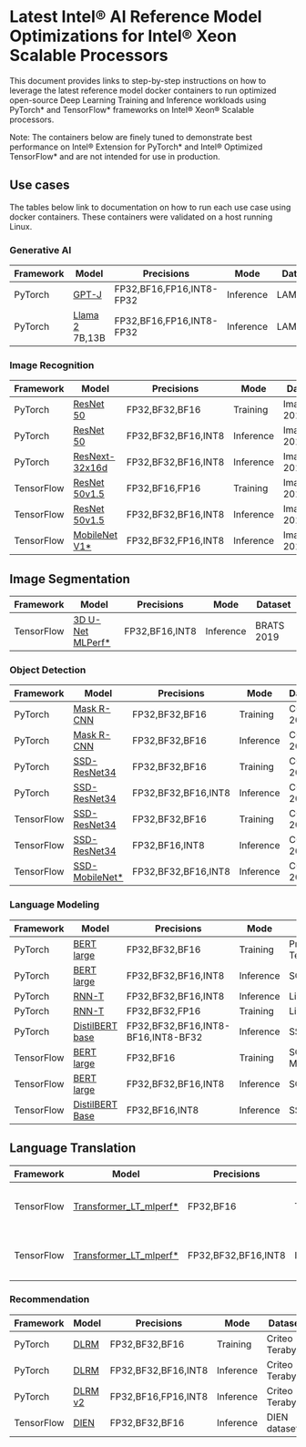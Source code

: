 # Latest Intel® AI Reference Model Optimizations for Intel® Xeon Scalable Processors

This document provides links to step-by-step instructions on how to leverage the latest reference model docker containers to run optimized open-source Deep Learning Training and Inference workloads using PyTorch* and TensorFlow* frameworks on Intel® Xeon® Scalable processors.

Note: The containers below are finely tuned to demonstrate best performance on Intel® Extension for PyTorch* and Intel® Optimized TensorFlow*  and are not intended for use in production. 

## Use cases

The tables below link to documentation on how to run each use case using docker containers. These containers were validated on a host running Linux. 

### Generative AI
| Framework | Model                                                  | Precisions | Mode |  Dataset |
| --------| ------------------------------------------------------ | ---------- | ------| --------------------- |
| PyTorch | [GPT-J](../../quickstart/language_modeling/pytorch/gptj/inference/cpu/CONTAINER.md) | FP32,BF16,FP16,INT8-FP32 | Inference | LAMBADA |
| PyTorch | [Llama 2](../../quickstart/language_modeling/pytorch/gptj/inference/cpu/CONTAINER.md) 7B,13B | FP32,BF16,FP16,INT8-FP32 | Inference | LAMBADA |
### Image Recognition

| Framework | Model                                                  | Precisions | Mode |  Dataset |
| --------| ------------------------------------------------------ | ---------- | ------| --------------------- |
| PyTorch | [ResNet 50](../../quickstart/image_recognition/pytorch/resnet50/training/cpu/DEVCATALOG.md) | FP32,BF32,BF16 | Training | ImageNet 2012 |
| PyTorch | [ResNet 50](../../quickstart/image_recognition/pytorch/resnet50/inference/cpu/DEVCATALOG.md) | FP32,BF32,BF16,INT8 | Inference | ImageNet 2012 |
| PyTorch | [ResNext-32x16d](../../quickstart/image_recognition/pytorch/resnext-32x16d/inference/cpu/DEVCATALOG.md) | FP32,BF32,BF16,INT8 |Inference | ImageNet 2012 |
| TensorFlow | [ResNet 50v1.5](../../quickstart/image_recognition/tensorflow/resnet50v1_5/training/cpu/README_DEV_CAT.md) | FP32,BF16,FP16 | Training | ImageNet 2012 |
| TensorFlow | [ResNet 50v1.5](../../quickstart/image_recognition/tensorflow/resnet50v1_5/inference/cpu/README_DEV_CAT.md) | FP32,BF32,BF16,INT8 | Inference | ImageNet 2012 |
| TensorFlow | [MobileNet V1*](../../quickstart/image_recognition/tensorflow/mobilenet_v1/inference/cpu/README_DEV_CAT.md) | FP32,BF32,FP16,INT8 | Inference | ImageNet 2012 |

## Image Segmentation

| Framework | Model                                                  | Precisions | Mode |  Dataset |
| --------| ------------------------------------------------------ | ---------- | ------| --------------------- |
| TensorFlow | [3D U-Net MLPerf*](../../quickstart/image_segmentation/tensorflow/3d_unet_mlperf/inference/cpu/README_DEV_CAT.md) | FP32,BF16,INT8 | Inference | BRATS 2019 |

### Object Detection

| Framework | Model                                                  | Precisions | Mode |  Dataset |
| --------| ------------------------------------------------------ | ---------- | ------| --------------------- |
| PyTorch |[Mask R-CNN](../../quickstart/object_detection/pytorch/maskrcnn/training/cpu/DEVCATALOG.md) | FP32,BF32,BF16 | Training | COCO 2017 |
| PyTorch |[Mask R-CNN](../../quickstart/object_detection/pytorch/maskrcnn/inference/cpu/DEVCATALOG.md) | FP32,BF32,BF16 | Inference | COCO 2017 |
| PyTorch |[SSD-ResNet34](../../quickstart/object_detection/pytorch/ssd-resnet34/training/cpu/DEVCATALOG.md) | FP32,BF32,BF16 | Training | COCO 2017 |
| PyTorch |[SSD-ResNet34](../../quickstart/object_detection/pytorch/ssd-resnet34/inference/cpu/DEVCATALOG.md) | FP32,BF32,BF16,INT8 | Inference | COCO 2017 |
| TensorFlow | [SSD-ResNet34](../../quickstart/object_detection/tensorflow/ssd-resnet34/training/cpu/README_DEV_CAT.md) | FP32,BF32,BF16 |Training | COCO 2017 |
| TensorFlow | [SSD-ResNet34](../../quickstart/object_detection/tensorflow/ssd-resnet34/inference/cpu/README_DEV_CAT.md) | FP32,BF16,INT8 |Inference | COCO 2017  |
| TensorFlow | [SSD-MobileNet*](../../quickstart/object_detection/tensorflow/ssd-mobilenet/inference/cpu/README_DEV_CAT.md) | FP32,BF32,BF16,INT8 | Inference | COCO 2017 |

### Language Modeling 

| Framework | Model                                                  | Precisions | Mode |  Dataset |
| --------| ------------------------------------------------------ | ---------- | ------| --------------------- |
| PyTorch | [BERT large](../../quickstart/language_modeling/pytorch/bert_large/training/cpu/DEVCATALOG.md) | FP32,BF32,BF16 | Training | Preprocessed Text dataset |
| PyTorch |[BERT large](../../quickstart/language_modeling/pytorch/bert_large/inference/cpu/DEVCATALOG.md) | FP32,BF32,BF16,INT8 | Inference | SQuAD1.0 |
| PyTorch | [RNN-T](../../quickstart/language_modeling/pytorch/rnnt/inference/cpu/DEVCATALOG.md) | FP32,BF32,BF16,INT8 | Inference | LibriSpeech |
| PyTorch |[RNN-T](../../quickstart/language_modeling/pytorch/rnnt/training/cpu/DEVCATALOG.md) | FP32,BF32,FP16 | Training | LibriSpeech |
| PyTorch |[DistilBERT base](../../quickstart/language_modeling/pytorch/distilbert_base/inference/cpu/DEVCATALOG.md) | FP32,BF32,BF16,INT8-BF16,INT8-BF32 | Inference | SST-2 |
| TensorFlow | [BERT large](../../quickstart/language_modeling/tensorflow/bert_large/training/cpu/README_DEV_CAT.md) | FP32,BF16 | Training |  SQuAD and MRPC |
| TensorFlow | [BERT large](../../quickstart/language_modeling/tensorflow/bert_large/inference/cpu/README_DEV_CAT.md) | FP32,BF32,BF16,INT8 |Inference | SQuAD |
| TensorFlow | [DistilBERT Base](../../quickstart/language_modeling/tensorflow/distilbert_base/inference/cpu/README_DEV_CAT.md) | FP32,BF16,INT8 | Inference | SST-2 | 

## Language Translation
| Framework | Model                                                  | Precisions | Mode |  Dataset |
| --------| ------------------------------------------------------ | ---------- | ------| --------------------- |
| TensorFlow | [Transformer_LT_mlperf*](../../quickstart/language_translation/tensorflow/transformer_mlperf/training/cpu/README_DEV_CAT.md) | FP32,BF16 | Training | WMT English-German dataset |
| TensorFlow | [Transformer_LT_mlperf*](../../quickstart/language_translation/tensorflow/transformer_mlperf/inference/cpu/README_DEV_CAT.md) | FP32,BF32,BF16,INT8 | Inference |  WMT English-German dataset |

### Recommendation 

| Framework | Model                                                  | Precisions | Mode |  Dataset |
| --------| ------------------------------------------------------ | ---------- | ------| --------------------- |
| PyTorch | [DLRM](../../quickstart/recommendation/pytorch/dlrm/training/cpu/DEVCATALOG.md) | FP32,BF32,BF16 | Training | Criteo Terabyte |
| PyTorch | [DLRM](../../quickstart/recommendation/pytorch/dlrm/inference/cpu/DEVCATALOG.md) | FP32,BF32,BF16,INT8 | Inference | Criteo Terabyte |
| PyTorch | [DLRM v2](../../quickstart/recommendation/pytorch/torchrec_dlrm/inference/cpu/CONTAINER.md) | FP32,BF16,FP16,INT8 | Inference | Criteo Terabyte |
| TensorFlow | [DIEN](../../quickstart/recommendation/tensorflow/dien/inference/cpu/README_DEV_CAT.md) | FP32,BF32,BF16 | Inference | DIEN dataset |
